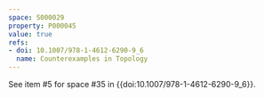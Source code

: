 ```yaml
---
space: S000029
property: P000045
value: true
refs:
- doi: 10.1007/978-1-4612-6290-9_6
  name: Counterexamples in Topology
---
```


See item #5 for space #35 in {{doi:10.1007/978-1-4612-6290-9_6}}.

